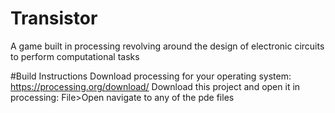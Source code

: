 # Transistor
A game built in processing revolving around the design of electronic circuits to perform computational tasks


#Build Instructions
Download processing for your operating system: https://processing.org/download/
Download this project and open it in processing: File>Open navigate to any of the pde files
